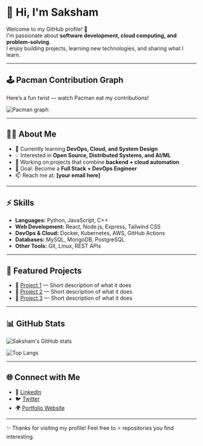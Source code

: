 # 👋 Hi, I'm Saksham

Welcome to my GitHub profile! 🚀  
I'm passionate about **software development, cloud computing, and problem-solving**.  
I enjoy building projects, learning new technologies, and sharing what I learn.

---

## 🕹️ Pacman Contribution Graph
Here’s a fun twist — watch Pacman eat my contributions!

![Pacman graph](https://raw.githubusercontent.com/sakshamup-07/sakshamup-07/main/pacman.svg)

---

## 🧑‍💻 About Me
- 🌱 Currently learning **DevOps, Cloud, and System Design**  
- 💡 Interested in **Open Source, Distributed Systems, and AI/ML**  
- 🔭 Working on projects that combine **backend + cloud automation**  
- 🎯 Goal: Become a **Full Stack + DevOps Engineer**  
- 📫 Reach me at: **[your email here]**  

---

## ⚡ Skills
- **Languages:** Python, JavaScript, C++  
- **Web Development:** React, Node.js, Express, Tailwind CSS  
- **DevOps & Cloud:** Docker, Kubernetes, AWS, GitHub Actions  
- **Databases:** MySQL, MongoDB, PostgreSQL  
- **Other Tools:** Git, Linux, REST APIs  

---

## 📌 Featured Projects
- 🔗 [Project 1](#) — Short description of what it does  
- 🔗 [Project 2](#) — Short description of what it does  
- 🔗 [Project 3](#) — Short description of what it does  

---

## 📊 GitHub Stats
![Saksham's GitHub stats](https://github-readme-stats.vercel.app/api?username=sakshamup-07&show_icons=true&theme=tokyonight)

![Top Langs](https://github-readme-stats.vercel.app/api/top-langs/?username=sakshamup-07&layout=compact&theme=tokyonight)

---

## 🌐 Connect with Me
- 💼 [LinkedIn](#)  
- 🐦 [Twitter](#)  
- 🌍 [Portfolio Website](#)  

---

✨ Thanks for visiting my profile! Feel free to ⭐ repositories you find interesting.
